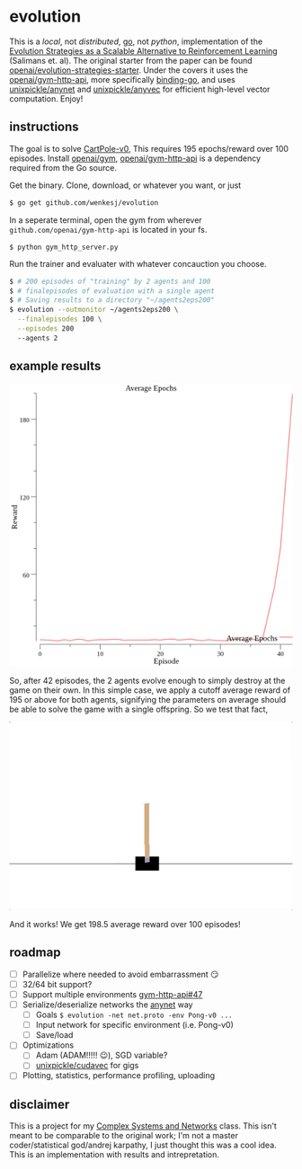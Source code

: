 # evolution
This is a _local_, not _distributed_, [go](https://golang.org/), not _python_, implementation of the [Evolution Strategies as a Scalable
Alternative to Reinforcement Learning](https://arxiv.org/abs/1703.03864)
(Salimans et. al). The original starter from the paper can be found
[openai/evolution-strategies-starter](https://github.com/openai/evolution-strategies-starter).
Under the covers it uses the [openai/gym-http-api](https://github.com/openai/gym-http-api),
more specifically [binding-go](https://github.com/openai/gym-http-api/tree/master/binding-go),
and uses [unixpickle/anynet](https://github.com/unixpickle/anynet) and
[unixpickle/anyvec](https://github.com/unixpickle/anyvec) for efficient
high-level vector computation. Enjoy!

## instructions
The goal is to solve [CartPole-v0](https://gym.openai.com/envs/CartPole-v0),
This requires 195 epochs/reward over 100 episodes. Install [openai/gym](https://github.com/openai/gym),
[openai/gym-http-api](https://github.com/openai/gym-http-api) is a dependency
required from the Go source.

Get the binary. Clone, download, or whatever you want, or just
```sh
$ go get github.com/wenkesj/evolution
```

In a seperate terminal, open the gym from wherever
`github.com/openai/gym-http-api` is located in your fs.
```
$ python gym_http_server.py
```

Run the trainer and evaluater with whatever concauction you choose.

```sh
$ # 200 episodes of "training" by 2 agents and 100
$ # finalepisodes of evaluation with a single agent
$ # Saving results to a directory "~/agents2eps200"
$ evolution --outmonitor ~/agents2eps200 \
  --finalepisodes 100 \
  --episodes 200
  --agents 2
```

## example results
<p align="center">
  <img src="/averages.png" alt="cartpole average training example"/>
</p>

So, after 42 episodes, the 2 agents evolve enough to simply destroy at the game on
their own. In this simple case, we apply a cutoff average reward of 195 or above
for both agents, signifying the parameters on average should be able to solve
the game with a single offspring. So we test that fact,

<p align="center">
  <img src="/averages.gif" alt="cartpole average evaluation example"/>
</p>

And it works! We get 198.5 average reward over 100 episodes!

## roadmap
- [ ] Parallelize where needed to avoid embarrassment :smirk:
- [ ] 32/64 bit support?
- [ ] Support multiple environments [gym-http-api#47](https://github.com/openai/gym-http-api/pull/47)
- [ ] Serialize/deserialize networks the [anynet](https://github.com/unixpickle/anynet) way
  - [ ] Goals `$ evolution -net net.proto -env Pong-v0 ...`
  - [ ] Input network for specific environment (i.e. Pong-v0)
  - [ ] Save/load
- [ ] Optimizations
  - [ ] Adam (ADAM!!!!! :wink:), SGD variable?
  - [ ] [unixpickle/cudavec](https://github.com/unixpickle/cudavec) for gigs
- [ ] Plotting, statistics, performance profiling, uploading

## disclaimer
This is a project for my [Complex Systems and Networks](http://www.ece.uc.edu/~aminai/EECE7065.pdf)
class. This isn't meant to be comparable to the original work; I'm not a master
coder/statistical god/andrej karpathy, I just thought this was a cool idea.
This is an implementation with results and intrepretation.
